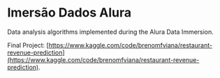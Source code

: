 # Imersão Dados Alura

Data analysis algorithms implemented during the Alura Data Immersion.

Final Project: [https://www.kaggle.com/code/brenomfviana/restaurant-revenue-prediction](https://www.kaggle.com/code/brenomfviana/restaurant-revenue-prediction).
